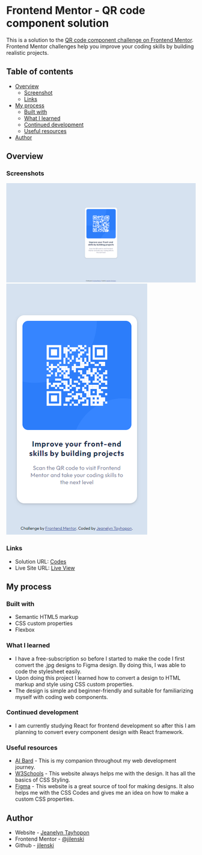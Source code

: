 # Frontend Mentor - QR code component solution

This is a solution to the [QR code component challenge on Frontend Mentor](https://www.frontendmentor.io/challenges/qr-code-component-iux_sIO_H). Frontend Mentor challenges help you improve your coding skills by building realistic projects.

## Table of contents

- [Overview](#overview)
  - [Screenshot](#screenshot)
  - [Links](#links)
- [My process](#my-process)
  - [Built with](#built-with)
  - [What I learned](#what-i-learned)
  - [Continued development](#continued-development)
  - [Useful resources](#useful-resources)
- [Author](#author)

## Overview

### Screenshots

![](./ss-web.jpg)
![](./ss-mobile.jpg)

### Links

- Solution URL: [Codes](https://github.com/jilenski/frontend-mentor-solutions/tree/main/qr-code-component)
- Live Site URL: [Live View](https://frontend-mentor-solution-qr-code-component.vercel.app/)

## My process

### Built with

- Semantic HTML5 markup
- CSS custom properties
- Flexbox

### What I learned

- I have a free-subscription so before I started to make the code I first convert the .jpg designs to Figma design.
  By doing this, I was able to code the stylesheet easily.
- Upon doing this project I learned how to convert a design to HTML markup and style using CSS custom properties.
- The design is simple and beginner-friendly and suitable for familiarizing myself with coding web components.

### Continued development

- I am currently studying React for frontend development so after this I am planning to convert every component design with React framework.

### Useful resources

- [AI Bard](https://bard.google.com/) - This is my companion throughout my web development journey.
- [W3Schools](https://www.w3schools.com/css/) - This website always helps me with the design. It has all the basics of CSS Styling.
- [Figma](https://www.figma.com/) - This website is a great source of tool for making designs. It also helps me with the CSS Codes and gives me an idea on how to make a custom CSS properties.

## Author

- Website - [Jeanelyn Tayhopon](https://jeanelyntayhopon.com/)
- Frontend Mentor - [@jilenski](https://www.frontendmentor.io/profile/jilenski)
- Github - [jilenski](https://github.com/jilenski)

